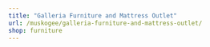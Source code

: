 ```yaml
---
title: "Galleria Furniture and Mattress Outlet"
url: /muskogee/galleria-furniture-and-mattress-outlet/
shop: furniture
---
```


